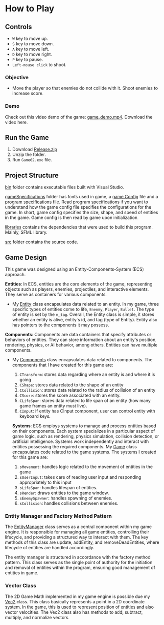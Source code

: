 # How to Play 

## Controls
- `W` key to move up.
- `S` key to move down.
- `A` key to move left.
- `D` key to move right.
- `P` key to pause.
- `Left-mouse click` to shoot.
  
### Objective
- Move the player so that enemies do not collide with it. Shoot enemies to increase score.
### Demo
Check out this video demo of the game: [game_demo.mp4](game_demo.mp4). Download the video here.

## Run the Game
1. Download [Release.zip](Release.zip)
2. Unzip the folder.
3. Run `Game02.exe` file.

## Project Structure

[bin](bin) folder contains executable files built with Visual Studio. 

[gameSpecifications](gameSpecifications) folder has fonts used in game, a [game Config](gameSpecifications/config.txt) file and 
a [program specifications](gameSpecifications/programSpecifications.txt) file. Read program specifications if you want to understand how the game config file
specifies the configurations for the game. In short, game config specifies the size, shape, and speed of entities in the game. 
Game config is then read by game upon initialization. 

[libraries](libraries) contains the dependencies that were used to build this program. Mainly, SFML library.

[src](src) folder contains the source code. 

## Game Design

This game was designed using an Entity-Components-System (ECS) approach.

**Entities**: In ECS, entities are the core elements of the game, representing objects such as players, enemies, projectiles, and interactive elements. They serve as containers for various components.
- My [Entity](src/model/Entity.h) class encapsulates data related to an entity. In my game, three specific types of entities come to life, `Enenmy`, `Player`, `Bullet`.
  The type of entity is set by the `m_tag`. Overall, the Entity class is simple, it stores whether an entity is alive, entity's id, and tag (type of Entity). Entity also has pointers to the components it may possess. 

**Components**: Components are data containers that specify attributes or behaviors of entities. They can store information about an entity's position, rendering, physics, or AI behavior, among others. Entities can have multiple components. 
- My [Components](src/model/Components.h) class encapsulates data related to components. The components that I have created for this game are:
  1. `CTransform`: stores data regarding where an entity is and where it is going
  2. `CShape`: stores data related to the shape of an entity
  3. `CCollision`: stores data related to the radius of collision of an entity
  4. `CScore`: stores the score associated with an entity.
  5. `CLifeSpan`: stores data related to life span of an entity (how many game frames an entity must live).
  6. `CInput`: if entity has CInput component, user can control entity with keyboard keys.
 
  **Systems**: ECS employs systems to manage and process entities based on their components. Each system specializes in a particular aspect of game logic, such as rendering, physics simulation, collision detection, or artificial intelligence. Systems work independently and interact with entities possessing the required components.
  My [Game](src/model/Game.h) class encapsulates code related to the game systems. The systems I created for this game are:
  1. `sMovement`: handles logic related to the movement of entities in the game
  2. `sUserInput`: takes care of reading user input and responding appropriately to this input 
  3. `sLifeSpan`: handles lifespan of entities. 
  4. `sRender`: draws entities to the game window. 
  5. `sEnemySpawner`: handles spawning of enemies.
  6. `sCollision`: handles collisions between enemies.
 
### Entity Manager and Factory Method Pattern
The [EntityManager](src/model/EntityManager.h) class serves as a central component within my game engine. It is responsible for managing all game entities, controlling their lifecycle, and providing a structured way to interact with them. The key methods of this class are update, addEntity, and removeDeadEntities, where lifecycle of entities are handled accordingly.

The entity manager is structured in accordance with the factory method pattern. This class serves as the single point of authority for the initiation and removal of entities within the program, ensuring good management of entities in game.

### Vector Class
The 2D Game Math implemented in my game engine is possible due my [Vec2](src/mode/Vec2.h) class. This class basically represents a point in a 2D coordinate system. In the game, this is used to represent position of entities and also vector velocities. The Vec2 class also has methods to add, subtract, multiply, and normalize vectors. 







